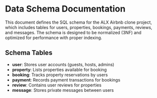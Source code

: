 # Data Schema Documentation
This document defines the SQL schema for the ALX Airbnb clone project, which includes tables for users, properties, bookings, payments, reviews, and messages. The schema is designed to be normalized (3NF) and optimized for performance with proper indexing.

## Schema Tables 
- **user**: Stores user accounts (guests, hosts, admins)
- **property**: Lists properties available for booking
- **booking**: Tracks property reservations by users
- **payment**: Records payment transactions for bookings
- **review**: Contains user reviews for properties
- **message**: Stores private messages between users


